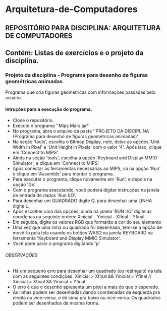 # Arquitetura-de-Computadores
## REPOSITÓRIO PARA DISCIPLINA: ARQUITETURA DE COMPUTADORES
## Contém: Listas de exercícios e o projeto da disciplina.


### Projeto da disciplina - Programa para desenho de figuras geométricas animadas

Programa que cria figuras geométricas com informações passadas pelo usuário. 

#### Intruções para a execução do programa.
- Clone o repositório.
- Execute o programa ''Mips Mars.jar''
- No programa, abra o arquivo da pasta ''PROJETO DA DISCIPLINA (Programa para desenho de figuras geométricas animadas)''
- Na seção 'tools', escolha o Bitmap Display, nele, deixe as opções 'Unit Width in Pixel' e 'Unit Height in Pixels' com o valor '4'. Após isso, clique em 'Connect to MIPS'
- Ainda na seção 'tools', escolha a opção 'Keyboard and Display MMIO Simulator', e clique em 'Connect to MIPS'
- Após conectar as ferramentas necessárias ao MIPS, vá na opção 'Run' e clique em 'Assemble' para montar o programa.
- Para executar o programa, clique novamente em 'Run', e depois na opção 'Go'.
- Com o programa executando, você poderá digitar instruções na janela de entrada de dados 'Run I/O'.
- Para desenhar um QUADRADO digite Q, para desenhar uma LINHA digite L.
- Após escolher uma das opções, ainda na janela 'RUN I/O' digite as coordenas na seguinte ordem: Xinicial - Yinicial - Xfinal - Yfinal
- Em seguida, digite os valores RGB que formarão a cor do seu elemento
- Uma vez que uma linha ou quadrado foi desenhado, tem-se a opção de movê-lo pela tela usando os botões WASD na janela KEYBOARD na ferramenta  'Keyboard and Display MMIO Simulator'.
- Você pode parar o programa digitando 'p'
###### OBSERVAÇÕES
- Há um pequeno erro para desenhar um quadrado (ou retângulo) na tela com as seguintes condições: Xinicial > Xfinal && Yinicial > Yfinal  // Xinicial > Xfinal && Yinicial < Yfinal.
- O erro é que o desenho apresenta um pixel a mais do que o esperado.
- As linhas podem ser desenhadas dando coordenadas da esquerda pra direita ou vice-versa, e de cima pra baixo ou vice-versa. Os quadrados podem ser desenhados da mesma forma.
